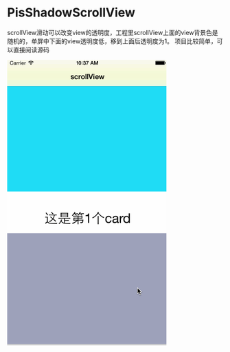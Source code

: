 # PisShadowScrollView
scrollView滑动可以改变view的透明度，工程里scrollView上面的view背景色是随机的，单屏中下面的view透明度低，移到上面后透明度为1。
项目比较简单，可以直接阅读源码


![](https://github.com/cyjFS/PisShadowScrollView/raw/master/PisShadowScrollView/Untitled.gif)
